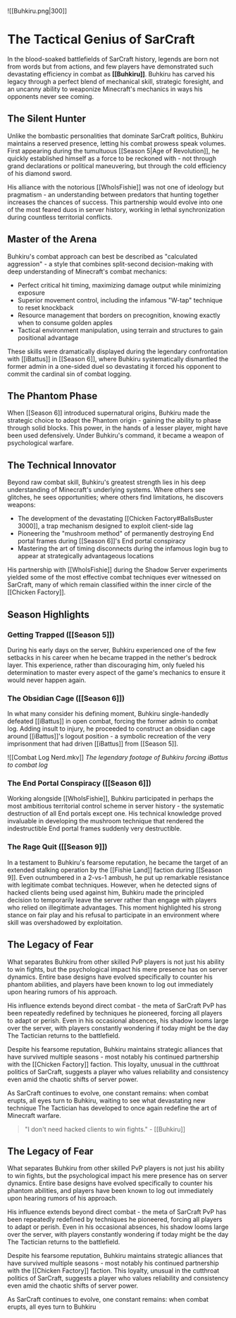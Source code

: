 ![[Buhkiru.png|300]]

# The Tactical Genius of SarCraft

In the blood-soaked battlefields of SarCraft history, legends are born not from words but from actions, and few players have demonstrated such devastating efficiency in combat as **[[Buhkiru]]**. Buhkiru has carved his legacy through a perfect blend of mechanical skill, strategic foresight, and an uncanny ability to weaponize Minecraft's mechanics in ways his opponents never see coming.

## The Silent Hunter

Unlike the bombastic personalities that dominate SarCraft politics, Buhkiru maintains a reserved presence, letting his combat prowess speak volumes. First appearing during the tumultuous [[Season 5|Age of Revolution]], he quickly established himself as a force to be reckoned with - not through grand declarations or political maneuvering, but through the cold efficiency of his diamond sword.

His alliance with the notorious [[WhoIsFishie]] was not one of ideology but pragmatism - an understanding between predators that hunting together increases the chances of success. This partnership would evolve into one of the most feared duos in server history, working in lethal synchronization during countless territorial conflicts.

## Master of the Arena

Buhkiru's combat approach can best be described as "calculated aggression" - a style that combines split-second decision-making with deep understanding of Minecraft's combat mechanics:

- Perfect critical hit timing, maximizing damage output while minimizing exposure
- Superior movement control, including the infamous "W-tap" technique to reset knockback
- Resource management that borders on precognition, knowing exactly when to consume golden apples
- Tactical environment manipulation, using terrain and structures to gain positional advantage

These skills were dramatically displayed during the legendary confrontation with [[iBattus]] in [[Season 6]], where Buhkiru systematically dismantled the former admin in a one-sided duel so devastating it forced his opponent to commit the cardinal sin of combat logging.

## The Phantom Phase

When [[Season 6]] introduced supernatural origins, Buhkiru made the strategic choice to adopt the Phantom origin - gaining the ability to phase through solid blocks. This power, in the hands of a lesser player, might have been used defensively. Under Buhkiru's command, it became a weapon of psychological warfare.

## The Technical Innovator

Beyond raw combat skill, Buhkiru's greatest strength lies in his deep understanding of Minecraft's underlying systems. Where others see glitches, he sees opportunities; where others find limitations, he discovers weapons:

- The development of the devastating [[Chicken Factory#BallsBuster 3000]], a trap mechanism designed to exploit client-side lag
- Pioneering the "mushroom method" of permanently destroying End portal frames during [[Season 6]]'s End portal conspiracy
- Mastering the art of timing disconnects during the infamous login bug to appear at strategically advantageous locations

His partnership with [[WhoIsFishie]] during the Shadow Server experiments yielded some of the most effective combat techniques ever witnessed on SarCraft, many of which remain classified within the inner circle of the [[Chicken Factory]].

## Season Highlights

### Getting Trapped ([[Season 5]])

During his early days on the server, Buhkiru experienced one of the few setbacks in his career when he became trapped in the nether's bedrock layer. This experience, rather than discouraging him, only fueled his determination to master every aspect of the game's mechanics to ensure it would never happen again.

### The Obsidian Cage ([[Season 6]])

In what many consider his defining moment, Buhkiru single-handedly defeated [[iBattus]] in open combat, forcing the former admin to combat log. Adding insult to injury, he proceeded to construct an obsidian cage around [[iBattus]]'s logout position - a symbolic recreation of the very imprisonment that had driven [[iBattus]] from [[Season 5]].

![[Combat Log Nerd.mkv]] _The legendary footage of Buhkiru forcing iBattus to combat log_

### The End Portal Conspiracy ([[Season 6]])

Working alongside [[WhoIsFishie]], Buhkiru participated in perhaps the most ambitious territorial control scheme in server history - the systematic destruction of all End portals except one. His technical knowledge proved invaluable in developing the mushroom technique that rendered the indestructible End portal frames suddenly very destructible.

### The Rage Quit ([[Season 9]])

In a testament to Buhkiru's fearsome reputation, he became the target of an extended stalking operation by the [[Fishie Land]] faction during [[Season 9]]. Even outnumbered in a 2-vs-1 ambush, he put up remarkable resistance with legitimate combat techniques. However, when he detected signs of hacked clients being used against him, Buhkiru made the principled decision to temporarily leave the server rather than engage with players who relied on illegitimate advantages. This moment highlighted his strong stance on fair play and his refusal to participate in an environment where skill was overshadowed by exploitation.

## The Legacy of Fear

What separates Buhkiru from other skilled PvP players is not just his ability to win fights, but the psychological impact his mere presence has on server dynamics. Entire base designs have evolved specifically to counter his phantom abilities, and players have been known to log out immediately upon hearing rumors of his approach.

His influence extends beyond direct combat - the meta of SarCraft PvP has been repeatedly redefined by techniques he pioneered, forcing all players to adapt or perish. Even in his occasional absences, his shadow looms large over the server, with players constantly wondering if today might be the day The Tactician returns to the battlefield.

Despite his fearsome reputation, Buhkiru maintains strategic alliances that have survived multiple seasons - most notably his continued partnership with the [[Chicken Factory]] faction. This loyalty, unusual in the cutthroat politics of SarCraft, suggests a player who values reliability and consistency even amid the chaotic shifts of server power.

As SarCraft continues to evolve, one constant remains: when combat erupts, all eyes turn to Buhkiru, waiting to see what devastating new technique The Tactician has developed to once again redefine the art of Minecraft warfare.

> "I don't need hacked clients to win fights." - [[Buhkiru]]

## The Legacy of Fear

What separates Buhkiru from other skilled PvP players is not just his ability to win fights, but the psychological impact his mere presence has on server dynamics. Entire base designs have evolved specifically to counter his phantom abilities, and players have been known to log out immediately upon hearing rumors of his approach.

His influence extends beyond direct combat - the meta of SarCraft PvP has been repeatedly redefined by techniques he pioneered, forcing all players to adapt or perish. Even in his occasional absences, his shadow looms large over the server, with players constantly wondering if today might be the day The Tactician returns to the battlefield.

Despite his fearsome reputation, Buhkiru maintains strategic alliances that have survived multiple seasons - most notably his continued partnership with the [[Chicken Factory]] faction. This loyalty, unusual in the cutthroat politics of SarCraft, suggests a player who values reliability and consistency even amid the chaotic shifts of server power.

As SarCraft continues to evolve, one constant remains: when combat erupts, all eyes turn to Buhkiru